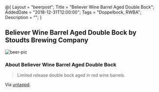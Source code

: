 @{ 
 Layout = "beerpost"; 
 Title = "Believer Wine Barrel Aged Double Bock"; 
 AddedDate = "2018-12-31T12:00:00"; 
 Tags = "Doppelbock, RWBA"; 
 Description = ""; 
 } 
 

## Believer Wine Barrel Aged Double Bock by Stoudts Brewing Company

![beer-pic]

### About Believer Wine Barrel Aged Double Bock

> Limited release double bock aged in red wine barrels.

Via [untappd][untappd-url].

[untappd-url]: <https://untappd.com/b/stoudts-brewing-company-believer-wine-barrel-aged-double-bock/2016500>
[beer-pic]: https://jasonpowley.com/assets/img/2018-12-31-believer-wine-barrel-aged-double-bock.jpeg "Believer Wine Barrel Aged Double Bock by Stoudts Brewing Company"
